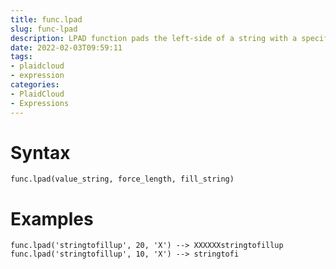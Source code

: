 ```yaml
---
title: func.lpad
slug: func-lpad
description: LPAD function pads the left-side of a string with a specific set of characters (when string1 is not null).
date: 2022-02-03T09:59:11
tags:
- plaidcloud
- expression
categories:
- PlaidCloud
- Expressions
---
```



# Syntax



```
func.lpad(value_string, force_length, fill_string)
```


# Examples



```
func.lpad('stringtofillup', 20, 'X') --> XXXXXXstringtofillup  
func.lpad('stringtofillup', 10, 'X') --> stringtofi
```
